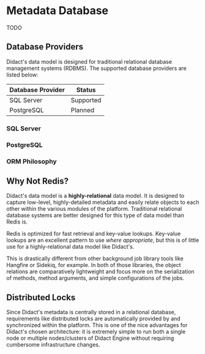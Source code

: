 # Metadata Database

TODO

## Database Providers

Didact's data model is designed for traditional relational database management systems (RDBMS). The supported database providers are listed below:

| Database Provider | Status |
| --- | --- |
| SQL Server | Supported |
| PostgreSQL | Planned |

### SQL Server

### PostgreSQL

### ORM Philosophy

## Why Not Redis?

Didact's data model is a **highly-relational** data model. It is designed to capture low-level, highly-detailed metadata and easily relate objects to each other within the various modules of the platform. Traditional relational database systems are better designed for this type of data model than Redis is.

Redis is optimized for fast retrieval and key-value lookups. Key-value lookups are an excellent pattern to use *where appropriate*, but this is of little use for a highly-relational data model like Didact's.

This is drastically different from other background job library tools like Hangfire or Sidekiq, for example. In both of those libraries, the object relations are comparatively lightweight and focus more on the serialization of methods, method arguments, and simple configurations of the jobs.

## Distributed Locks

Since Didact's metadata is centrally stored in a relational database, requirements like distributed locks are automatically provided by and synchronized within the platform. This is one of the nice advantages for Didact's chosen architecture: it is extremely simple to run both a single node or multiple nodes/clusters of Didact Engine without requiring cumbersome infrastructure changes.
